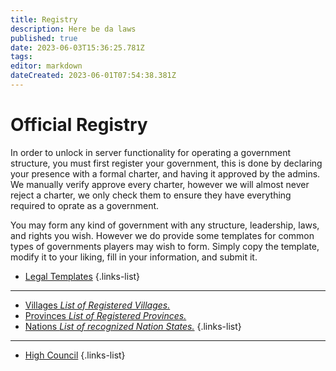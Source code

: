 ```yaml
---
title: Registry
description: Here be da laws
published: true
date: 2023-06-03T15:36:25.781Z
tags: 
editor: markdown
dateCreated: 2023-06-01T07:54:38.381Z
---
```


# Official Registry
In order to unlock in server functionality for operating a government structure, you must first register your government, this is done by declaring your presence with a formal charter, and having it approved by the admins. We manually verify approve every charter, however we will almost never reject a charter, we only check them to ensure they have everything required to oprate as a government. 

You may form any kind of government with any structure, leadership, laws, and rights you wish. However we do provide some templates for common types of governments players may wish to form. Simply copy the template, modify it to your liking, fill in your information, and submit it.

- [Legal Templates](/registry/template)
{.links-list}

---
- [Villages *List of Registered Villages.*](/registry/village)
- [Provinces *List of Registered Provinces.*](/registry/province)
- [Nations *List of recognized Nation States.*](/registry/nation)
{.links-list}

---
- [High Council](/registry/council)
{.links-list}